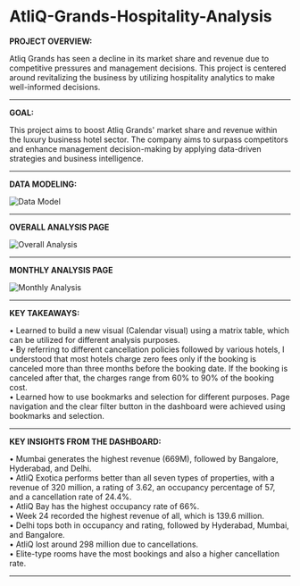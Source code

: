 # AtliQ-Grands-Hospitality-Analysis

**PROJECT OVERVIEW:**

Atliq Grands has seen a decline in its market share and revenue due to competitive pressures and management decisions. This project is centered around revitalizing the business by utilizing hospitality analytics to make well-informed decisions.

----------------------------------------------------------------------------------------------

**GOAL:**

This project aims to boost Atliq Grands' market share and revenue within the luxury business hotel sector. The company aims to surpass competitors and enhance management decision-making by applying data-driven strategies and business intelligence.

----------------------------------------------------------------------------------------------

**DATA MODELING:**

![Data Model](https://github.com/user-attachments/assets/9ce7862e-e84a-45ce-932f-da77644de743)


----------------------------------------------------------------------------------------------

**OVERALL ANALYSIS PAGE**

![Overall Analysis](https://github.com/user-attachments/assets/45c1d6fb-9922-47ef-88d3-4a81ce1f149f)


----------------------------------------------------------------------------------------------

**MONTHLY ANALYSIS PAGE**

![Monthly Analysis](https://github.com/user-attachments/assets/86d4fddd-dc59-47f5-8cd7-d83341552188)


----------------------------------------------------------------------------------------------

**KEY TAKEAWAYS:**

•	Learned to build a new visual (Calendar visual) using a matrix table, which can be utilized for different analysis purposes.   
•	By referring to different cancellation policies followed by various hotels, I understood that most hotels charge zero fees only if the booking is canceled more than three months before the booking date. If the booking is canceled after that, the charges range from 60% to 90% of the booking cost.   
•	Learned how to use bookmarks and selection for different purposes. Page navigation and the clear filter button in the dashboard were achieved using bookmarks and selection.   

----------------------------------------------------------------------------------------------



**KEY INSIGHTS FROM THE DASHBOARD:**

•	Mumbai generates the highest revenue (669M), followed by Bangalore, Hyderabad, and Delhi.   
•	AtliQ Exotica performs better than all seven types of properties, with a revenue of 320 million, a rating of 3.62, an occupancy percentage of 57, and a cancellation rate of 24.4%.   
•	AtliQ Bay has the highest occupancy rate of 66%.   
•	Week 24 recorded the highest revenue of all, which is 139.6 million.   
•	Delhi tops both in occupancy and rating, followed by Hyderabad, Mumbai, and Bangalore.   
•	AtliQ lost around 298 million due to cancellations.   
•	Elite-type rooms have the most bookings and also a higher cancellation rate.   

----------------------------------------------------------------------------------------------






